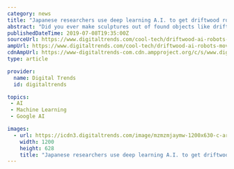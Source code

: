 ```yaml
---
category: news
title: "Japanese researchers use deep learning A.I. to get driftwood robots moving"
abstract: "Did you ever make sculptures out of found objects like driftwood? Researchers at the University of Tokyo have taken this same idea and applied it to robots. In doing so, they’ve figured out a way to take everyday natural objects like pieces of wood and ..."
publishedDateTime: 2019-07-08T19:35:00Z
sourceUrl: https://www.digitaltrends.com/cool-tech/driftwood-ai-robots-move/
ampUrl: https://www.digitaltrends.com/cool-tech/driftwood-ai-robots-move/?amp
cdnAmpUrl: https://www-digitaltrends-com.cdn.ampproject.org/c/s/www.digitaltrends.com/cool-tech/driftwood-ai-robots-move/?amp
type: article

provider:
  name: Digital Trends
  id: digitaltrends

topics:
 - AI
 - Machine Learning
 - Google AI

images:
  - url: https://icdn3.digitaltrends.com/image/mzmzmjaymw-1200x630-c-ar1.91.jpg
    width: 1200
    height: 628
    title: "Japanese researchers use deep learning A.I. to get driftwood robots moving"
---
```

